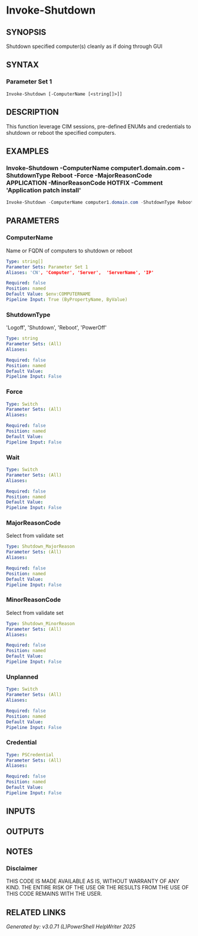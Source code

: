 ﻿# Invoke-Shutdown

## SYNOPSIS
Shutdown specified computer(s) cleanly as if doing through GUI

## SYNTAX

### Parameter Set 1
```
Invoke-Shutdown [-ComputerName [<string[]>]]
```

## DESCRIPTION
This function leverage CIM sessions, pre-defined ENUMs and credentials to shutdown or reboot the specified computers.

## EXAMPLES

### Invoke-Shutdown -ComputerName computer1.domain.com -ShutdownType Reboot -Force -MajorReasonCode APPLICATION -MinorReasonCode HOTFIX -Comment 'Application patch install'

```powershell
Invoke-Shutdown -ComputerName computer1.domain.com -ShutdownType Reboot -Force -MajorReasonCode APPLICATION -MinorReasonCode HOTFIX -Comment 'Application patch install'
```

## PARAMETERS

### ComputerName
Name or FQDN of computers to shutdown or reboot

```yaml
Type: string[]
Parameter Sets: Parameter Set 1
Aliases: 'CN', 'Computer', 'Server',  'ServerName', 'IP'

Required: false
Position: named
Default Value: $env:COMPUTERNAME
Pipeline Input: True (ByPropertyName, ByValue)
```

### ShutdownType
'Logoff', 'Shutdown', 'Reboot', 'PowerOff'

```yaml
Type: string
Parameter Sets: (All)
Aliases: 

Required: false
Position: named
Default Value: 
Pipeline Input: False
```

### Force


```yaml
Type: Switch
Parameter Sets: (All)
Aliases: 

Required: false
Position: named
Default Value: 
Pipeline Input: False
```

### Wait


```yaml
Type: Switch
Parameter Sets: (All)
Aliases: 

Required: false
Position: named
Default Value: 
Pipeline Input: False
```

### MajorReasonCode
Select from validate set

```yaml
Type: Shutdown_MajorReason
Parameter Sets: (All)
Aliases: 

Required: false
Position: named
Default Value: 
Pipeline Input: False
```

### MinorReasonCode
Select from validate set

```yaml
Type: Shutdown_MinorReason
Parameter Sets: (All)
Aliases: 

Required: false
Position: named
Default Value: 
Pipeline Input: False
```

### Unplanned


```yaml
Type: Switch
Parameter Sets: (All)
Aliases: 

Required: false
Position: named
Default Value: 
Pipeline Input: False
```

### Credential


```yaml
Type: PSCredential
Parameter Sets: (All)
Aliases: 

Required: false
Position: named
Default Value: 
Pipeline Input: False
```

## INPUTS

## OUTPUTS

## NOTES

### Disclaimer
THIS CODE IS MADE AVAILABLE AS IS, WITHOUT WARRANTY OF ANY KIND. THE ENTIRE RISK OF THE USE OR THE RESULTS FROM THE USE OF THIS CODE REMAINS WITH THE USER.

## RELATED LINKS


*Generated by: v3.0.71 (L)PowerShell HelpWriter 2025*
